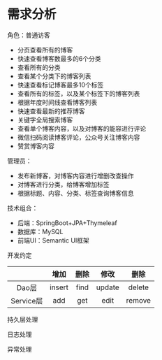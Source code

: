 # 需求分析

角色：普通访客

+ 分页查看所有的博客
+ 快速查看博客数最多的6个分类
+ 查看所有的分类
+ 查看某个分类下的博客列表
+ 快速查看标记博客最多10个标签
+ 查看所有的标签，以及某个标签下的博客列表
+ 根据年度时间线查看博客列表
+ 快速查看最新的推荐博客
+ 关键字全局搜索博客
+ 查看单个博客内容，以及对博客的能容进行评论
+ 微信扫码阅读博客评论，公众号关注博客内容
+ 赞赏博客内容

管理员：

+ 发布新博客，对博客内容进行增删改查操作
+ 对博客进行分类，给博客增加标签
+ 根据标题、内容、分类、标签查询博客信息

技术组合：

+ 后端：SpringBoot+JPA+Thymeleaf
+ 数据库：MySQL
+ 前端UI：Semantic UI框架

开发约定

|           |  增加  | 删除 |  修改  |  删除  |
| :-------: | :----: | :--: | :----: | :----: |
|   Dao层   | insert | find | update | delete |
| Service层 |  add   | get  |  edit  | remove |

持久层处理



日志处理



异常处理